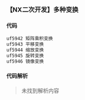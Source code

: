 ### 【NX二次开发】多种变换

#### 代码

```cpp
uf5942 矩阵乘积变换
uf5943 平移变换
uf5944 缩放变换
uf5945 旋转变换
uf5946 镜像变换
```

#### 代码解析
> 未找到解析内容

